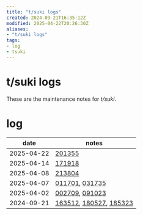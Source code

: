 ```yaml
---
title: "t/suki logs"
created: 2024-09-21T16:35:12Z
modified: 2025-04-22T20:26:30Z
aliases:
- "t/suki logs"
tags:
- log
- tsuki
---
```


# t/suki logs

These are the maintenance notes for _t/suki_.

# log

| date | notes |
|------|-------|
| <span class="timestamp">2025-04-22</span> | [201355](../entries/20250422201355.md) |
| <span class="timestamp">2025-04-14</span> | [171918](../entries/20250414171918.md) |
| <span class="timestamp">2025-04-08</span> | [213804](../entries/20250408213804.md) |
| <span class="timestamp">2025-04-07</span> | [011701](../entries/20250407011701.md), [031735](../entries/20250407031735.md) |
| <span class="timestamp">2025-04-02</span> | [002709](../entries/20250402002709.md), [091023](../entries/20250402091023.md) |
| <span class="timestamp">2024-09-21</span> | [163512](../entries/20240921163512.md), [180527](../entries/20240921180527.md), [185323](../entries/20240921185323.md)|
